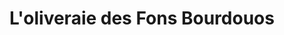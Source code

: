 ---
title: "L'oliveraie des Fons Bourdouos"
url: /saint-cezaire-sur-siagne/loliveraie-des-fons-bourdouos/
shop: Hofladen
---